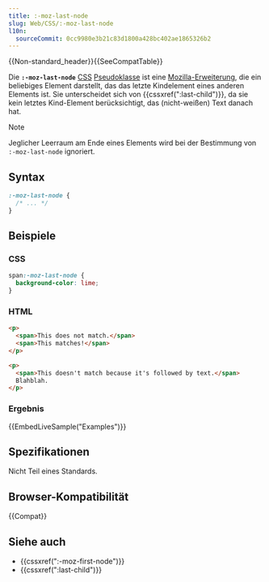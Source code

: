 ```yaml
---
title: :-moz-last-node
slug: Web/CSS/:-moz-last-node
l10n:
  sourceCommit: 0cc9980e3b21c83d1800a428bc402ae1865326b2
---
```


{{Non-standard_header}}{{SeeCompatTable}}

Die **`:-moz-last-node`** [CSS](/de/docs/Web/CSS) [Pseudoklasse](/de/docs/Web/CSS/Pseudo-classes) ist eine [Mozilla-Erweiterung](/de/docs/Web/CSS/Mozilla_Extensions), die ein beliebiges Element darstellt, das das letzte Kindelement eines anderen Elements ist. Sie unterscheidet sich von {{cssxref(":last-child")}}, da sie kein letztes Kind-Element berücksichtigt, das (nicht-weißen) Text danach hat.

> [!NOTE]
> Jeglicher Leerraum am Ende eines Elements wird bei der Bestimmung von `:-moz-last-node` ignoriert.

## Syntax

```css
:-moz-last-node {
  /* ... */
}
```

## Beispiele

### CSS

```css
span:-moz-last-node {
  background-color: lime;
}
```

### HTML

```html
<p>
  <span>This does not match.</span>
  <span>This matches!</span>
</p>

<p>
  <span>This doesn't match because it's followed by text.</span>
  Blahblah.
</p>
```

### Ergebnis

{{EmbedLiveSample("Examples")}}

## Spezifikationen

Nicht Teil eines Standards.

## Browser-Kompatibilität

{{Compat}}

## Siehe auch

- {{cssxref(":-moz-first-node")}}
- {{cssxref(":last-child")}}
